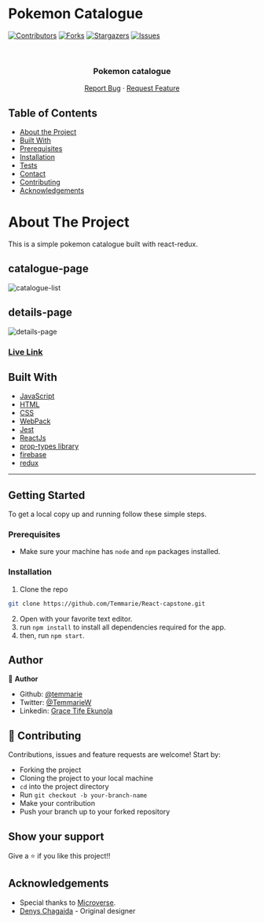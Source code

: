 # Pokemon Catalogue

<!--
*** Thanks for checking out this README Template. If you have a suggestion that would
*** make this better, please fork the repo and create a pull request or simply open
*** an issue with the tag "enhancement".
*** Thanks again! Now go create something AMAZING! :D
-->

<!-- PROJECT SHIELDS -->
<!--
*** I'm using markdown "reference style" links for readability.
*** Reference links are enclosed in brackets [ ] instead of parentheses ( ).
*** See the bottom of this document for the declaration of the reference variables
*** for contributors-url, forks-url, etc. This is an optional, concise syntax you may use.
*** https://www.markdownguide.org/basic-syntax/#reference-style-links
-->

[![Contributors][contributors-shield]][contributors-url]
[![Forks][forks-shield]][forks-url]
[![Stargazers][stars-shield]][stars-url]
[![Issues][issues-shield]][issues-url]

<!-- PROJECT LOGO -->
<br />
<p align="center">
  <a href="https://github.com/Temmarie/React-capstone/">
   </a>

  <h3 align="center">Pokemon catalogue</h3>

  <p align="center">
    <a href="https://github.com/Temmarie/React-capstone/issues">Report Bug</a>
    ·
    <a href="https://github.com/Temmarie/React-capstone/issues">Request Feature</a>
  </p>
</p>

<!-- TABLE OF CONTENTS -->

## Table of Contents

- [About the Project](#about-the-project)
- [Built With](#built-with)
- [Prerequisites](#prerequisites)
- [Installation](#installation)
- [Tests](#tests)
- [Contact](#Authors)
- [Contributing](#contributing)
- [Acknowledgements](#acknowledgements)

# About The Project

This is a simple pokemon catalogue built with react-redux.
<br />

## catalogue-page

![catalogue-list]()

## details-page

![details-page]()

### [Live Link](https://pokemons-catalogue.web.app/)

## Built With

- [JavaScript](https://en.wikipedia.org/wiki/JavaScript)
- [HTML](https://en.wikipedia.org/wiki/HTML)
- [CSS](https://en.wikipedia.org/wiki/Cascading_Style_Sheets)
- [WebPack](https://webpack.js.org/)
- [Jest](https://jestjs.io/docs/en/getting-started)
- [ReactJs](https://reactjs.org/)
- [prop-types library](https://www.npmjs.com/package/prop-types)
- [firebase](https://firebase.google.com/)
- [redux](https://redux.js.org/introduction/getting-started)
<hr>

<!-- GETTING STARTED -->

## Getting Started

To get a local copy up and running follow these simple steps.

### Prerequisites

- Make sure your machine has `node` and `npm` packages installed.

### Installation

1. Clone the repo

```sh
git clone https://github.com/Temmarie/React-capstone.git
```

2. Open with your favorite text editor.
3. run `npm install` to install all dependencies required for the app.
4. then, run `npm start`.

## Author

👤 **Author**

- Github: [@temmarie](https://github.com/temmarie)
- Twitter: [@TemmarieW](https://twitter.com/TemmarieW)
- Linkedin: [Grace Tife Ekunola](https://www.linkedin.com/in/ekunola-grace/)

## 🤝 Contributing

Contributions, issues and feature requests are welcome! Start by:

- Forking the project
- Cloning the project to your local machine
- `cd` into the project directory
- Run `git checkout -b your-branch-name`
- Make your contribution
- Push your branch up to your forked repository

## Show your support

Give a ⭐️ if you like this project!!

## Acknowledgements

- Special thanks to [Microverse](https://www.microverse).
- [Denys Chagaida](https://www.behance.net/chagaida) - Original designer

<!-- MARKDOWN LINKS & IMAGES -->
<!-- https://www.markdownguide.org/basic-syntax/#reference-style-links -->

[contributors-shield]: https://img.shields.io/github/contributors/temmarie/react-capstone.svg?style=flat-square
[contributors-url]: https://github.com/temmarie/https://github.com/temmarie/react-capstone.git/graphs/contributors
[forks-shield]: https://img.shields.io/github/forks/temmarie/react-capstone.svg?style=flat-square
[forks-url]: https://github.com/temmarie/react-capstone/network/members
[stars-shield]: https://img.shields.io/github/stars/temmarie/react-capstone.svg?style=flat-square
[stars-url]: https://github.com/temmarie/react-capstone/stargazers
[issues-shield]: https://img.shields.io/github/issues/temmarie/react-capstone.svg?style=flat-square
[issues-url]: https://github.com/temmarie/react-capstone/issues

